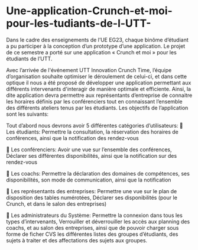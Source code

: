 # Une-application-Crunch-et-moi-pour-les-tudiants-de-l-UTT-

Dans le cadre des enseignements de l’UE EG23, chaque binôme d’étudiant a pu participer à
la conception d’un prototype d’une application. Le projet de ce semestre a porté sur une
application « Crunch et moi » pour les étudiants de l’UTT.

Avec l’arrivée de l'événement UTT Innovation Crunch Time, l’équipe d’organisation
souhaite optimiser le déroulement de celui-ci, et dans cette optique il nous a été proposé de
développer une application permettant aux différents intervenants d'interagir de manière
optimale et efficiente. Ainsi, la dite application devra permettre aux représentants
d’entreprise de connaitre les horaires définis par les conférenciers tout en connaissant
l’ensemble des différents ateliers tenus par les étudiants.
Les objectifs de l’application sont les suivants:

Tout d’abord nous devrons avoir 5 différentes catégories d’utilisateurs:
 Les étudiants: Permettre la consultation, la réservation des horaires de conférences,
ainsi que la notification des rendez-vous

 Les conférenciers: Avoir une vue sur l’ensemble des conférences, Déclarer ses
différentes disponibilités, ainsi que la notification sur des rendez-vous

 Les coachs: Permettre la déclaration des domaines de compétences, ses disponibilités,
son mode de communication, ainsi que la notification

 Les représentants des entreprises: Permettre une vue sur le plan de disposition des
tables numérotées, Déclarer ses disponibilités (pour le Crunch, et dans le salon des
entreprises)

 Les administrateurs du Système: Permettre la connexion dans tous les types
d’intervenants, Verrouiller et déverrouiller les accès aux planning des coachs, et au
salon des entreprises, ainsi que de pouvoir charger sous forme de ficher CVS les
différentes listes des groupes d’étudiants, des sujets à traiter et des affectations des
sujets aux groupes.
